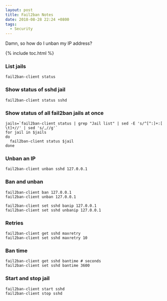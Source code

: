 ```yaml
---
layout: post
title: Fail2ban Notes
date: 2018-08-28 22:24 +0800
tags:
  - Security
---
```


Damn, so how do I unban my IP address?

{% include toc.html %}


### List jails

```shell
fail2ban-client status
```

### Show status of sshd jail

```shell
fail2ban-client status sshd
```

### Show status of all fail2ban jails at once

```shell
jails=`fail2ban-client status | grep "Jail list" | sed -E 's/^[^:]+:[ \t]+//' | sed 's/,//g'`
for jail in $jails
do
  fail2ban-client status $jail
done
```

### Unban an IP

```shell
fail2ban-client unban sshd 127.0.0.1
```

### Ban and unban

```
fail2ban-client ban 127.0.0.1
fail2ban-client unban 127.0.0.1

fail2ban-client set sshd banip 127.0.0.1
fail2ban-client set sshd unbanip 127.0.0.1
```

### Retries

```shell
fail2ban-client get sshd maxretry
fail2ban-client set sshd maxretry 10
```

### Ban time

```shell
fail2ban-client get sshd bantime # seconds
fail2ban-client set sshd bantime 3600
```

### Start and stop jail

```shell
fail2ban-client start sshd
fail2ban-client stop sshd
```

